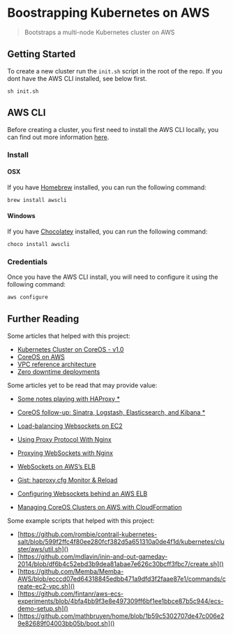 #  Boostrapping Kubernetes on AWS
> Bootstraps a multi-node Kubernetes cluster on AWS


## Getting Started

To create a new cluster run the `init.sh` script in the root of the repo. If you 
dont have the AWS CLI installed, see below first.

```
sh init.sh
```


## AWS CLI
Before creating a cluster, you first need to install the AWS CLI locally,
you can find out more information [here](https://aws.amazon.com/cli/).

### Install

#### OSX
If you have [Homebrew](http://brew.sh/) installed, you can run the following command:

```sh
brew install awscli
```

#### Windows
If you have [Chocolatey](https://chocolatey.org) installed, you can run the following command:

```
choco install awscli
```

### Credentials
Once you have the AWS CLI install, you will need to configure it using the following command:

```sh
aws configure
```


## Further Reading
Some articles that helped with this project:

- [Kubernetes Cluster on CoreOS - v1.0](https://github.com/kubernetes/kubernetes/blob/release-1.0/docs/getting-started-guides/coreos/coreos_multinode_cluster.md)
- [CoreOS on AWS](https://coreos.com/os/docs/latest/booting-on-ec2.html)
- [VPC reference architecture](http://blog.bwhaley.com/reference-vpc-architecture)
- [Zero downtime deployments](http://waytothepiratecove.blogspot.com.au/2015/03/delivery-pipeline-and-zero-downtime.html)

Some articles yet to be read that may provide value:

- [Some notes playing with HAProxy *](https://ymichael.com/2015/06/06/some-notes-playing-with-haproxy.html)
- [CoreOS follow-up: Sinatra, Logstash, Elasticsearch, and Kibana *](http://marceldegraaf.net/2014/05/05/coreos-follow-up-sinatra-logstash-elasticsearch-kibana.html)
- [Load-balancing Websockets on EC2](https://medium.com/@Philmod/load-balancing-websockets-on-ec2-1da94584a5e9)
- [Using Proxy Protocol With Nginx](https://chrislea.com/2014/03/20/using-proxy-protocol-nginx/)
- [Proxying WebSockets with Nginx](https://chrislea.com/2013/02/23/proxying-websockets-with-nginx/)
- [WebSockets on AWS’s ELB](http://www.raweng.com/blog/2014/11/11/websockets-on-aws-elb/)
- [Gist: haproxy.cfg Monitor & Reload](https://gist.github.com/allanparsons/6076098)
- [Configuring Websockets behind an AWS ELB](http://blog.jverkamp.com/2015/07/20/configuring-websockets-behind-an-aws-elb/)

- [Managing CoreOS Clusters on AWS with CloudFormation](http://blog.michaelhamrah.com/2015/03/managing-coreos-clusters-on-aws-with-cloudformation/)

Some example scripts that helped with this project:

- [https://github.com/rombie/contrail-kubernetes-salt/blob/599f2ffc4f80ee280fcf382d5a651310a0de4f1d/kubernetes/cluster/aws/util.sh]()
- [https://github.com/mdlavin/inin-and-out-gameday-2014/blob/df6b4c52ebd3b9dea81abae7e626c30bcff3fbc7/create.sh]()
- [https://github.com/Memba/Memba-AWS/blob/ecccd07ed64318845edbb471a9dfd3f2faae87e1/commands/create-ec2-vpc.sh]()
- [https://github.com/fintanr/aws-ecs-experiments/blob/4bfa4bb9f3e8e497309ff6bf1ee1bbce87b5c944/ecs-demo-setup.sh]()
- [https://github.com/mathbruyen/home/blob/1b59c5302707de47c006e29e82689f04003bb05b/boot.sh]()
